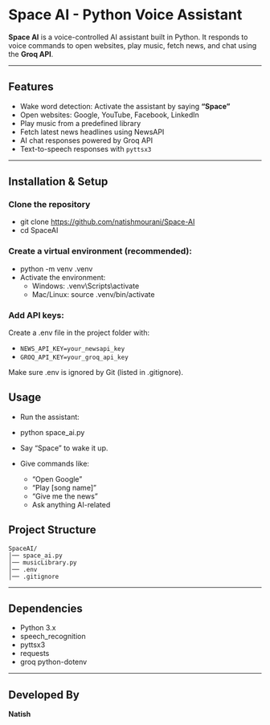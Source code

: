 # Space AI - Python Voice Assistant

**Space AI** is a voice-controlled AI assistant built in Python. It responds to voice commands to open websites, play music, fetch news, and chat using the **Groq API**.

---

## Features

-  Wake word detection: Activate the assistant by saying **“Space”**  
-  Open websites: Google, YouTube, Facebook, LinkedIn  
-  Play music from a predefined library  
-  Fetch latest news headlines using NewsAPI  
-  AI chat responses powered by Groq API  
-  Text-to-speech responses with `pyttsx3`  

---

## Installation & Setup

### Clone the repository

- git clone https://github.com/natishmourani/Space-AI
- cd SpaceAI

### Create a virtual environment (recommended):

- python -m venv .venv
- Activate the environment:
    - Windows: .venv\Scripts\activate
    -  Mac/Linux: source .venv/bin/activate

### Add API keys:
Create a .env file in the project folder with:
- `NEWS_API_KEY=your_newsapi_key`
- `GROQ_API_KEY=your_groq_api_key`

Make sure .env is ignored by Git (listed in .gitignore).


## Usage
- Run the assistant:
- python space_ai.py
- Say “Space” to wake it up.

- Give commands like:
  - “Open Google”
  - “Play [song name]”
  - “Give me the news”
  - Ask anything AI-related


## Project Structure
```
SpaceAI/
│── space_ai.py 
│── musicLibrary.py 
│── .env 
│── .gitignore  
```
---

## Dependencies
- Python 3.x
- speech_recognition
- pyttsx3
- requests
- groq
python-dotenv

---

## Developed By

**Natish**


